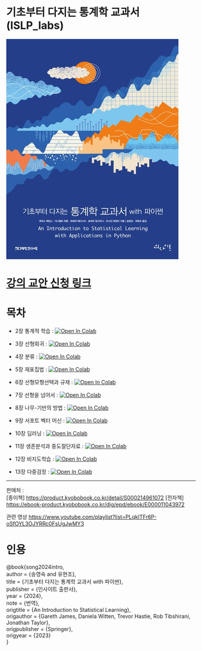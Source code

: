 # 기초부터 다지는 통계학 교과서(ISLP_labs)
<img src="cover.jpg">

# [강의 교안 신청 링크](https://docs.google.com/forms/d/e/1FAIpQLSfvYt7AB3QjWoOcNzZs-d-Vqv1YfjQ2ya2AJ34r5S3DruZvPQ/viewform)

    
# 목차

- 2장 통계적 학습 : 
[![Open In Colab](https://colab.research.google.com/assets/colab-badge.svg)](https://colab.research.google.com/github/KoISLP/lab/blob/main/Ch02-statlearn-lab.ipynb)  


- 3장 선형회귀 : 
[![Open In Colab](https://colab.research.google.com/assets/colab-badge.svg)](https://colab.research.google.com/github/KoISLP/lab/blob/main/Ch03-linreg-lab.ipynb)  

- 4장 분류 : 
[![Open In Colab](https://colab.research.google.com/assets/colab-badge.svg)](https://colab.research.google.com/github/KoISLP/lab/blob/main/Ch04-classification-lab.ipynb)  

- 5장 재표집법 : 
[![Open In Colab](https://colab.research.google.com/assets/colab-badge.svg)](https://colab.research.google.com/github/KoISLP/lab/blob/main/Ch05-resample-lab.ipynb)  

- 6장 선형모형선택과 규제 : 
[![Open In Colab](https://colab.research.google.com/assets/colab-badge.svg)](https://colab.research.google.com/github/KoISLP/lab/blob/main/Ch06-varselect-lab.ipynb/)  

- 7장 선형을 넘어서 : 
[![Open In Colab](https://colab.research.google.com/assets/colab-badge.svg)](https://colab.research.google.com/github/KoISLP/lab/blob/main/Ch07-nonlin-lab.ipynb)  

- 8장 나무-기반의 방법 : 
[![Open In Colab](https://colab.research.google.com/assets/colab-badge.svg)](https://colab.research.google.com/github/KoISLP/lab/blob/main/Ch08-baggboost-lab.ipynb)  

- 9장 서포트 벡터 머신 : 
[![Open In Colab](https://colab.research.google.com/assets/colab-badge.svg)](https://colab.research.google.com/github/KoISLP/lab/blob/main/Ch09-svm-lab.ipynb)  

- 10장 딥러닝 : 
[![Open In Colab](https://colab.research.google.com/assets/colab-badge.svg)](https://colab.research.google.com/github/KoISLP/lab/blob/main/Ch10-deeplearning-lab.ipynb)  

- 11장 생존분석과 중도절단자료 : 
[![Open In Colab](https://colab.research.google.com/assets/colab-badge.svg)](https://colab.research.google.com/github/KoISLP/lab/blob/main/Ch11-surv-lab.ipynb)  

- 12장 비지도학습 : 
[![Open In Colab](https://colab.research.google.com/assets/colab-badge.svg)](https://colab.research.google.com/github/KoISLP/lab/blob/main/Ch12-unsup-lab.ipynb)   

- 13장 다중검정 : 
[![Open In Colab](https://colab.research.google.com/assets/colab-badge.svg)](https://colab.research.google.com/github/KoISLP/lab/blob/main/Ch13-multiple-lab.ipynb)

---------------------------------------------

판매처 :    
[종이책] https://product.kyobobook.co.kr/detail/S000214961072
[전자책] https://ebook-product.kyobobook.co.kr/dig/epd/ebook/E000011043972

관련 영상
https://www.youtube.com/playlist?list=PLqkITFr6P-oSfOYL3OJYRRc0FsUgJwMY3

# 인용               
@book{song2024intro,           
  author    = {송영숙 and 유현조},            
  title     = {기초부터 다지는 통계학 교과서 with 파이썬},     
  publisher = {인사이트 출판사},    
  year      = {2024},    
  note      = {번역},      
  origtitle = {An Introduction to Statistical Learning},    
  origauthor = {Gareth James, Daniela Witten, Trevor Hastie, Rob Tibshirani, Jonathan Taylor},    
  origpublisher = {Springer},    
  origyear  = {2023}    
}    

